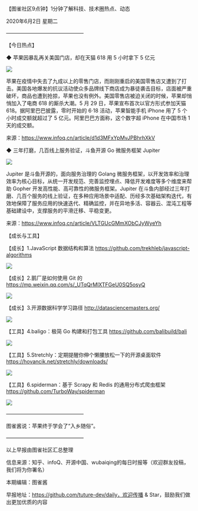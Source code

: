 【图雀社区9点钟】1分钟了解科技、技术圈热点、动态

2020年6月2日  星期二

———————————————

【今日热点】 

 ◆ 苹果因暴乱再关美国门店，却在天猫 618 用 5 小时拿下 5 亿元

![](https://imgkr.cn-bj.ufileos.com/3e7c6725-1346-4cbc-97ec-b7b2edbef3d6.jpg)

苹果在疫情中失去了九成以上的零售门店，而刚刚重启的美国零售店又遭到了打击。美国各地爆发的抗议活动使众多品牌线下商店成为暴徒袭击目标，店面被严重破坏，商品也遭到抢掠，苹果也没有例外。美国零售店被迫关闭的时候，苹果却悄悄加入了电商 618 的厮杀大潮。5 月 29 日，苹果宣布首次以官方形式参加天猫 618。据阿里巴巴披露，零时开始的 6·18 活动，苹果智能手机 iPhone 用了 5 个小时成交额就超过了 5 亿元。阿里巴巴方面称，这个数字超 iPhone 在中国市场 1 天的成交额。

来源：https://www.infoq.cn/article/d1d3MFxYpMvJPBhrhXkV

 ◆ 三年打磨，几百线上服务验证，斗鱼开源 Go 微服务框架 Jupiter

![](https://imgkr.cn-bj.ufileos.com/e4912603-165d-4f4b-bd90-8da91630935e.png)

Jupiter 是斗鱼开源的，面向服务治理的 Golang 微服务框架，以开发效率和治理效率为核心目标，从统一开发规范、完善监控埋点、降低开发难度等多个维度来帮助 Gopher 开发高性能、高可靠性的微服务框架。Jupiter 在斗鱼内部经过三年打磨、几百个服务的线上验证，在多种应用场景中适配、历经多次基础架构迭代，有效地保障了服务应用的快速迭代、精确监控，并在异地多活、容器云、混沌工程等基础建设中，支撑服务的平滑迁移、平稳变更。

来源：https://www.infoq.cn/article/VLTGUcGMmXObCJyWyeYh

【成长与工具】

【成长】1.JavaScript 数据结构和算法 https://github.com/trekhleb/javascript-algorithms

![](https://imgkr.cn-bj.ufileos.com/c038b904-dcb9-4d84-b62a-06467af05cf7.png)

【成长】2.鹅厂是如何使用 Git 的 https://mp.weixin.qq.com/s/_UTqQrMlXTFGeU0SQ5osyQ

![](https://imgkr.cn-bj.ufileos.com/f50ca69c-4d6c-4dfc-992d-dcd0a07dcc4a.jpg)

【成长】3.开源数据科学学习路径 http://datasciencemasters.org/

![](https://imgkr.cn-bj.ufileos.com/ab1d1575-7ea3-4f42-bf79-356025fca3fd.png)

【工具】4.baligo：极简 Go 构建和打包工具 https://github.com/balibuild/bali

![](https://imgkr.cn-bj.ufileos.com/bb4ca5ba-2ee6-442b-a535-d08f682c1197.jpg)

【工具】5.Stretchly：定期提醒你伸个懒腰放松一下的开源桌面软件 https://hovancik.net/stretchly/downloads/

![](https://imgkr.cn-bj.ufileos.com/20fab491-af78-419a-85ca-504f158ccf1e.jpg)

【工具】6.spiderman：基于 Scrapy 和 Redis 的通用分布式爬虫框架 https://github.com/TurboWay/spiderman

![](https://imgkr.cn-bj.ufileos.com/5c7f9015-1cba-4f38-802e-970057e9cf81.jpg)

——————————————— 

图雀酱说：苹果终于学会了“入乡随俗”。

———————————————

以上早报由图雀社区汇总整理   

信息来源：知乎、infoQ、开源中国、wubaiqing的每日时报等（欢迎群友投稿，我们将为你署名）

本期编辑：图雀酱

早报地址：https://github.com/tuture-dev/daily，欢迎传播 & Star，鼓励我们做出更加优质的内容
